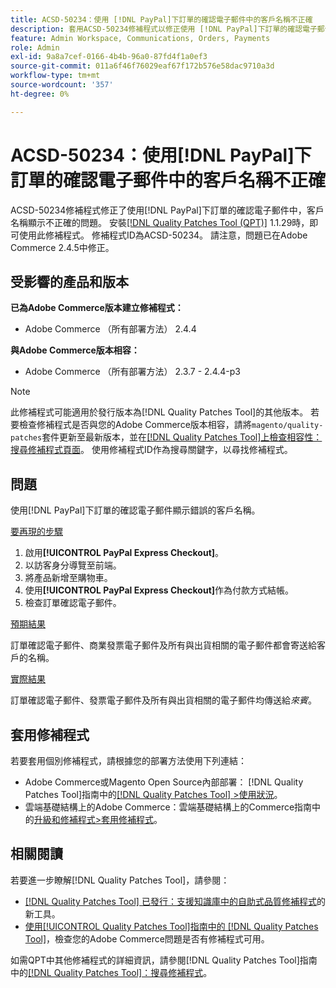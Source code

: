 ```yaml
---
title: ACSD-50234：使用 [!DNL PayPal]下訂單的確認電子郵件中的客戶名稱不正確
description: 套用ACSD-50234修補程式以修正使用 [!DNL PayPal]下訂單的確認電子郵件中客戶名稱顯示不正確的Adobe Commerce問題。
feature: Admin Workspace, Communications, Orders, Payments
role: Admin
exl-id: 9a8a7cef-0166-4b4b-96a0-87fd4f1a0ef3
source-git-commit: 011a6f46f76029eaf67f172b576e58dac9710a3d
workflow-type: tm+mt
source-wordcount: '357'
ht-degree: 0%

---
```


# ACSD-50234：使用[!DNL PayPal]下訂單的確認電子郵件中的客戶名稱不正確

ACSD-50234修補程式修正了使用[!DNL PayPal]下訂單的確認電子郵件中，客戶名稱顯示不正確的問題。 安裝[[!DNL Quality Patches Tool (QPT)]](https://experienceleague.adobe.com/zh-hant/docs/commerce-operations/tools/quality-patches-tool/quality-patches-tool-to-self-serve-quality-patches) 1.1.29時，即可使用此修補程式。 修補程式ID為ACSD-50234。 請注意，問題已在Adobe Commerce 2.4.5中修正。

## 受影響的產品和版本

**已為Adobe Commerce版本建立修補程式：**

* Adobe Commerce （所有部署方法） 2.4.4

**與Adobe Commerce版本相容：**

* Adobe Commerce （所有部署方法） 2.3.7 - 2.4.4-p3

>[!NOTE]
>
>此修補程式可能適用於發行版本為[!DNL Quality Patches Tool]的其他版本。 若要檢查修補程式是否與您的Adobe Commerce版本相容，請將`magento/quality-patches`套件更新至最新版本，並在[[!DNL Quality Patches Tool]上檢查相容性：搜尋修補程式頁面](https://experienceleague.adobe.com/tools/commerce-quality-patches/index.html?lang=zh-Hant)。 使用修補程式ID作為搜尋關鍵字，以尋找修補程式。

## 問題

使用[!DNL PayPal]下訂單的確認電子郵件顯示錯誤的客戶名稱。

<u>要再現的步驟</u>

1. 啟用&#x200B;**[!UICONTROL PayPal Express Checkout]**。
1. 以訪客身分導覽至前端。
1. 將產品新增至購物車。
1. 使用&#x200B;**[!UICONTROL PayPal Express Checkout]**&#x200B;作為付款方式結帳。
1. 檢查訂單確認電子郵件。

<u>預期結果</u>

訂單確認電子郵件、商業發票電子郵件及所有與出貨相關的電子郵件都會寄送給客戶的名稱。

<u>實際結果</u>

訂單確認電子郵件、發票電子郵件及所有與出貨相關的電子郵件均傳送給&#x200B;*來賓*。

## 套用修補程式

若要套用個別修補程式，請根據您的部署方法使用下列連結：

* Adobe Commerce或Magento Open Source內部部署： [!DNL Quality Patches Tool]指南中的[[!DNL Quality Patches Tool] >使用狀況](/help/tools/quality-patches-tool/usage.md)。
* 雲端基礎結構上的Adobe Commerce：雲端基礎結構上的Commerce指南中的[升級和修補程式>套用修補程式](https://experienceleague.adobe.com/docs/commerce-cloud-service/user-guide/develop/upgrade/apply-patches.html?lang=zh-Hant)。

## 相關閱讀

若要進一步瞭解[!DNL Quality Patches Tool]，請參閱：

* [[!DNL Quality Patches Tool] 已發行：支援知識庫中的自助式品質修補程式](https://experienceleague.adobe.com/zh-hant/docs/commerce-operations/tools/quality-patches-tool/quality-patches-tool-to-self-serve-quality-patches)的新工具。
* [使用[!UICONTROL Quality Patches Tool]指南中的 [!DNL Quality Patches Tool]](/help/tools/quality-patches-tool/patches-available-in-qpt/check-patch-for-magento-issue-with-magento-quality-patches.md)，檢查您的Adobe Commerce問題是否有修補程式可用。


如需QPT中其他修補程式的詳細資訊，請參閱[!DNL Quality Patches Tool]指南中的[[!DNL Quality Patches Tool]：搜尋修補程式](https://experienceleague.adobe.com/tools/commerce-quality-patches/index.html?lang=zh-Hant)。
